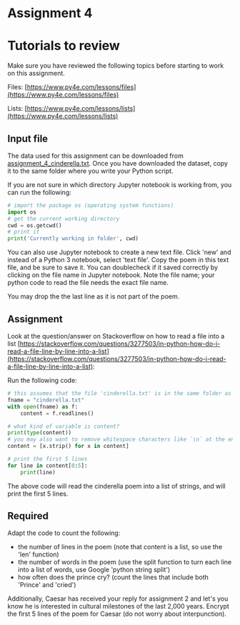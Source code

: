 # Assignment 4


# Tutorials to review

Make sure you have reviewed the following topics before starting to work on this assignment. 

Files: [https://www.py4e.com/lessons/files](https://www.py4e.com/lessons/files)

Lists: [https://www.py4e.com/lessons/lists](https://www.py4e.com/lessons/lists)


## Input file

The data used for this assignment can be downloaded from [assignment_4_cinderella.txt](assignment_4_cinderella.txt). Once you have downloaded the dataset, copy it to the same folder where you write your Python script.

If you are not sure in which directory Jupyter notebook is working from, you can run the following:

```python
# import the package os (operating system functions)
import os
# get the current working directory
cwd = os.getcwd()
# print it
print('Currently working in folder', cwd)
```

You can also use Jupyter notebook to create a new text file. Click 'new' and instead of a Python 3 notebook, select 'text file'. Copy the poem in this text file, and be sure to save it. You can doublecheck if it saved correctly by clicking on the file name in Jupyter notebook. Note the file name; your python code to read the file needs the exact file name.

You may drop the the last line as it is not part of the poem.

## Assignment

Look at the question/answer on Stackoverflow on how to read a file into a list [https://stackoverflow.com/questions/3277503/in-python-how-do-i-read-a-file-line-by-line-into-a-list](https://stackoverflow.com/questions/3277503/in-python-how-do-i-read-a-file-line-by-line-into-a-list):

Run the following code:

```python
# this assumes that the file 'cinderella.txt' is in the same folder as your ipynb script 
fname = "cinderella.txt"
with open(fname) as f:
    content = f.readlines()

# what kind of variable is content?
print(type(content))    
# you may also want to remove whitespace characters like `\n` at the end of each line
content = [x.strip() for x in content]

# print the first 5 lines
for line in content[0:5]:
	print(line)
```

The above code will read the cinderella poem into a list of strings, and will print the first 5 lines.

## Required

Adapt the code to count the following:

- the number of lines in the poem (note that content is a list, so use the 'len' function)
- the number of words in the poem (use the split function to turn each line into a list of words, use Google 'python string split') 
- how often does the prince cry? (count the lines that include both 'Prince' and 'cried')

Additionally, Caesar has received your reply for assignment 2 and let's you know he is interested in cultural milestones of the last 2,000 years. Encrypt the first 5 lines of the poem for Caesar (do not worry about interpunction).


